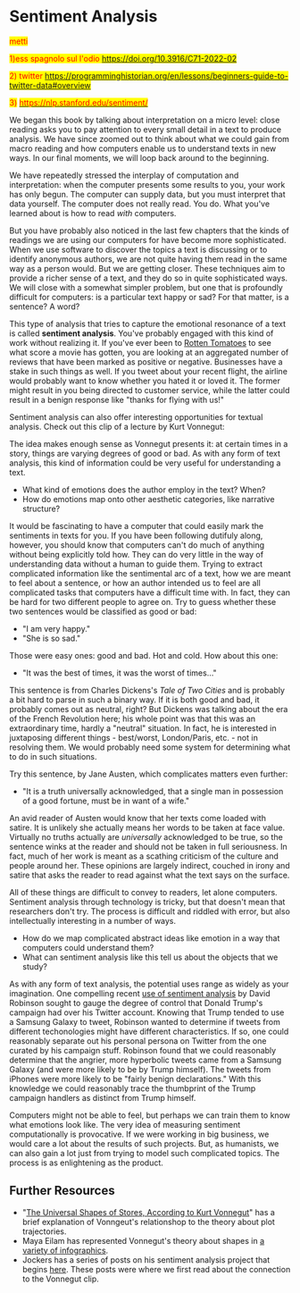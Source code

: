 # Sentiment Analysis

<mark style="color:red;">metti</mark>&#x20;

<mark style="color:red;">1)ess spagnolo sul l'odio https://doi.org/10.3916/C71-2022-02</mark>&#x20;

<mark style="color:red;">2) twitter https://programminghistorian.org/en/lessons/beginners-guide-to-twitter-data#overview</mark>

<mark style="color:red;">3)</mark> [<mark style="color:red;">https://nlp.stanford.edu/sentiment/</mark>](https://nlp.stanford.edu/sentiment/)<mark style="color:red;"></mark>

We began this book by talking about interpretation on a micro level: close reading asks you to pay attention to every small detail in a text to produce analysis. We have since zoomed out to think about what we could gain from macro reading and how computers enable us to understand texts in new ways. In our final moments, we will loop back around to the beginning.

We have repeatedly stressed the interplay of computation and interpretation: when the computer presents some results to you, your work has only begun. The computer can supply data, but you must interpret that data yourself. The computer does not really read. You do. What you've learned about is how to read _with_ computers.

But you have probably also noticed in the last few chapters that the kinds of readings we are using our computers for have become more sophisticated. When we use software to discover the topics a text is discussing or to identify anonymous authors, we are not quite having them read in the same way as a person would. But we are getting closer. These techniques aim to provide a richer sense of a text, and they do so in quite sophisticated ways. We will close with a somewhat simpler problem, but one that is profoundly difficult for computers: is a particular text happy or sad? For that matter, is a sentence? A word?

This type of analysis that tries to capture the emotional resonance of a text is called **sentiment analysis**. You've probably engaged with this kind of work without realizing it. If you've ever been to [Rotten Tomatoes](https://www.rottentomatoes.com) to see what score a movie has gotten, you are looking at an aggregated number of reviews that have been marked as positive or negative. Businesses have a stake in such things as well. If you tweet about your recent flight, the airline would probably want to know whether you hated it or loved it. The former might result in you being directed to customer service, while the latter could result in a benign response like "thanks for flying with us!"

Sentiment analysis can also offer interesting opportunities for textual analysis. Check out this clip of a lecture by Kurt Vonnegut:

The idea makes enough sense as Vonnegut presents it: at certain times in a story, things are varying degrees of good or bad. As with any form of text analysis, this kind of information could be very useful for understanding a text.

* What kind of emotions does the author employ in the text? When?
* How do emotions map onto other aesthetic categories, like narrative structure?

It would be fascinating to have a computer that could easily mark the sentiments in texts for you. If you have been following dutifuly along, however, you should know that computers can't do much of anything without being explicitly told how. They can do very little in the way of understanding data without a human to guide them. Trying to extract complicated information like the sentimental arc of a text, how we are meant to feel about a sentence, or how an author intended us to feel are all complicated tasks that computers have a difficult time with. In fact, they can be hard for two different people to agree on. Try to guess whether these two sentences would be classified as good or bad:

* "I am very happy."
* "She is so sad."

Those were easy ones: good and bad. Hot and cold. How about this one:

* "It was the best of times, it was the worst of times…"

This sentence is from Charles Dickens's _Tale of Two Cities_ and is probably a bit hard to parse in such a binary way. If it is both good and bad, it probably comes out as neutral, right? But Dickens was talking about the era of the French Revolution here; his whole point was that this was an extraordinary time, hardly a "neutral" situation. In fact, he is interested in juxtaposing different things - best/worst, London/Paris, etc. - not in resolving them. We would probably need some system for determining what to do in such situations.

Try this sentence, by Jane Austen, which complicates matters even further:

* "It is a truth universally acknowledged, that a single man in possession of a good fortune, must be in want of a wife."

An avid reader of Austen would know that her texts come loaded with satire. It is unlikely she actually means her words to be taken at face value. Virtually no truths actually are _universally_ acknowledged to be true, so the sentence winks at the reader and should not be taken in full seriousness. In fact, much of her work is meant as a scathing criticism of the culture and people around her. These opinions are largely indirect, couched in irony and satire that asks the reader to read against what the text says on the surface.

All of these things are difficult to convey to readers, let alone computers. Sentiment analysis through technology is tricky, but that doesn't mean that researchers don't try. The process is difficult and riddled with error, but also intellectually interesting in a number of ways.

* How do we map complicated abstract ideas like emotion in a way that computers could understand them?
* What can sentiment analysis like this tell us about the objects that we study?

As with any form of text analysis, the potential uses range as widely as your imagination. One compelling recent [use of sentiment analysis](http://varianceexplained.org/r/trump-tweets/) by David Robinson sought to gauge the degree of control that Donald Trump's campaign had over his Twitter account. Knowing that Trump tended to use a Samsung Galaxy to tweet, Robinson wanted to determine if tweets from different techonologies might have different characteristics. If so, one could reasonably separate out his personal persona on Twitter from the one curated by his campaign stuff. Robinson found that we could reasonably determine that the angrier, more hyperbolic tweets came from a Samsung Galaxy (and were more likely to be by Trump himself). The tweets from iPhones were more likely to be "fairly benign declarations." With this knowledge we could reasonably trace the thumbprint of the Trump campaign handlers as distinct from Trump himself.

Computers might not be able to feel, but perhaps we can train them to know what emotions look like. The very idea of measuring sentiment computationally is provocative. If we were working in big business, we would care a lot about the results of such projects. But, as humanists, we can also gain a lot just from trying to model such complicated topics. The process is as enlightening as the product.

## Further Resources

* "[The Universal Shapes of Stores, According to Kurt Vonnegut](http://io9.gizmodo.com/the-universal-shapes-of-stories-according-to-kurt-vonn-1526559996)" has a brief explanation of Vonngeut's relationshop to the theory about plot trajectories.
* Maya Eilam has represented Vonnegut's theory about shapes in [a variety of infographics](http://www.mayaeilam.com/2012/01/01/the-shapes-of-stories-a-kurt-vonnegut-infographic/).
* Jockers has a series of posts on his sentiment analysis project that begins [here](http://www.matthewjockers.net/2015/02/02/syuzhet/). These posts were where we first read about the connection to the Vonnegut clip.
